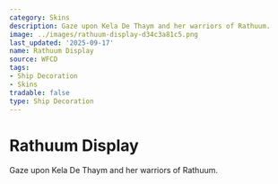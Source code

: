 ```yaml
---
category: Skins
description: Gaze upon Kela De Thaym and her warriors of Rathuum.
image: ../images/rathuum-display-d34c3a81c5.png
last_updated: '2025-09-17'
name: Rathuum Display
source: WFCD
tags:
- Ship Decoration
- Skins
tradable: false
type: Ship Decoration
---
```


# Rathuum Display

Gaze upon Kela De Thaym and her warriors of Rathuum.

